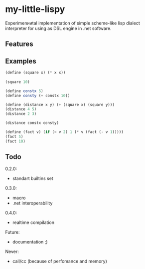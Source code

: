 my-little-lispy
===============

Experimenииtal implementation of simple scheme-like lisp dialect interpreter for using as DSL engine in .net software.

Features
--------

Examples
--------

```scheme
(define (square x) (* x x))
	
(square 10)

(define constx 5)
(define consty (+ constx 10))

(define (distance x y) (+ (square x) (square y)))
(distance 4 5)
(distance 2 3)

(distance constx consty)

(define (fact v) (if (< v 2) 1 (* v (fact (- v 1)))))
(fact 5)
(fact 10)            
```

Todo
----

0.2.0:
- standart builtins set

0.3.0:
- macro
- .net interoperability

0.4.0:
- realtime compilation

Future:
- documentation ;)

Never:
- call/cc (because of perfomance and memory)

